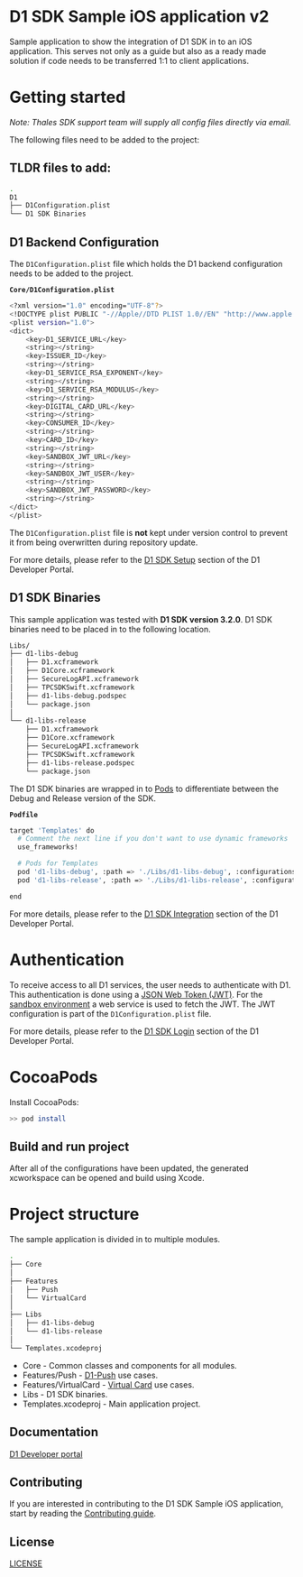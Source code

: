 # D1 SDK Sample iOS application v2

Sample application to show the integration of D1 SDK in to an iOS application. This serves not only as a guide but also 
as a ready made solution if code needs to be transferred 1:1 to client applications.

# Getting started

*Note: Thales SDK support team will supply all config files directly via email.*

The following files need to be added to the project:

## TLDR files to add:
```bash
.
D1
├── D1Configuration.plist
└── D1 SDK Binaries
```

## D1 Backend Configuration
   
The `D1Configuration.plist` file which holds the D1 backend configuration needs to be added to the project.

**`Core/D1Configuration.plist`**
```bash
<?xml version="1.0" encoding="UTF-8"?>
<!DOCTYPE plist PUBLIC "-//Apple//DTD PLIST 1.0//EN" "http://www.apple.com/DTDs/PropertyList-1.0.dtd">
<plist version="1.0">
<dict>
	<key>D1_SERVICE_URL</key>
	<string></string>
	<key>ISSUER_ID</key>
	<string></string>
	<key>D1_SERVICE_RSA_EXPONENT</key>
	<string></string>
	<key>D1_SERVICE_RSA_MODULUS</key>
	<string></string>
	<key>DIGITAL_CARD_URL</key>
	<string></string>
	<key>CONSUMER_ID</key>
	<string></string>
	<key>CARD_ID</key>
	<string></string>
	<key>SANDBOX_JWT_URL</key>
	<string></string>
	<key>SANDBOX_JWT_USER</key>
	<string></string>
	<key>SANDBOX_JWT_PASSWORD</key>
	<string></string>
</dict>
</plist>
```

The `D1Configuration.plist` file is **not** kept under version control to prevent it from being overwritten during repository update.

For more details, please refer to the [D1 SDK Setup](https://thales-dis-dbp.stoplight.io/docs/d1-developer-portal/branches/main/4f003bf306c04-initial-setup) section of the D1 Developer Portal.

## D1 SDK Binaries

This sample application was tested with **D1 SDK version 3.2.0**. D1 SDK binaries need to be placed in to the following location.

```bash
Libs/
├── d1-libs-debug
│   ├── D1.xcframework
│   ├── D1Core.xcframework
│   ├── SecureLogAPI.xcframework
│   ├── TPCSDKSwift.xcframework
│   ├── d1-libs-debug.podspec
│   └── package.json
│
└── d1-libs-release
    ├── D1.xcframework
    ├── D1Core.xcframework
    ├── SecureLogAPI.xcframework
    ├── TPCSDKSwift.xcframework
    ├── d1-libs-release.podspec
    └── package.json
```

The D1 SDK binaries are wrapped in to [Pods](https://cocoapods.org/) to differentiate between the Debug and Release version of the SDK.

**`Podfile`**
```bash
target 'Templates' do
  # Comment the next line if you don't want to use dynamic frameworks
  use_frameworks!

  # Pods for Templates
  pod 'd1-libs-debug', :path => './Libs/d1-libs-debug', :configurations => ['Debug']
  pod 'd1-libs-release', :path => './Libs/d1-libs-release', :configurations => ['Release']

end
```

For more details, please refer to the [D1 SDK Integration](https://thales-dis-dbp.stoplight.io/docs/d1-developer-portal/branches/main/9d11ae3647d6b-integrate-sdk-binary-into-your-i-os-application) section of the D1 Developer Portal.

# Authentication

To receive access to all D1 services, the user needs to authenticate with D1. This authentication is done using a [JSON Web Token (JWT)](https://auth0.com/docs/secure/tokens/json-web-tokens). For the [sandbox environment](https://thales-dis-dbp.stoplight.io/docs/d1-developer-portal/fa46cefb0ef05-mobile-sdk-sandbox) a web service is used to fetch the JWT. The JWT configuration is part of the `D1Configuration.plist` file.

For more details, please refer to the [D1 SDK Login](https://thales-dis-dbp.stoplight.io/docs/d1-developer-portal/branches/main/97566495c786d-sdk-login) section of the D1 Developer Portal.

# CocoaPods

Install CocoaPods:

```bash
>> pod install
```

## Build and run project

After all of the configurations have been updated, the generated xcworkspace can be opened and build using Xcode.

# Project structure
 
The sample application is divided in to multiple modules.

```bash
.
├── Core
│
├── Features
│   ├── Push
│   └── VirtualCard
│
├── Libs
│   ├── d1-libs-debug
│   └── d1-libs-release
│
└── Templates.xcodeproj
```

* Core - Common classes and components for all modules.
* Features/Push - [D1-Push](https://thales-dis-dbp.stoplight.io/docs/d1-developer-portal/294f33eaf2378-introduction) use cases.
* Features/VirtualCard - [Virtual Card](https://thales-dis-dbp.stoplight.io/docs/d1-developer-portal/3c8a7e6f0a81a-card-display-introduction) use cases.
* Libs - D1 SDK binaries.
* Templates.xcodeproj - Main application project.

## Documentation

[D1 Developer portal](https://thales-dis-dbp.stoplight.io/docs/d1-developer-portal/branches/main/de9abde9af194-thales-d1-a-card-api-to-modernise-card-issuance)


## Contributing

If you are interested in contributing to the D1 SDK Sample iOS application, start by reading the [Contributing guide](/CONTRIBUTING.md).

## License

[LICENSE](/LICENSE)
